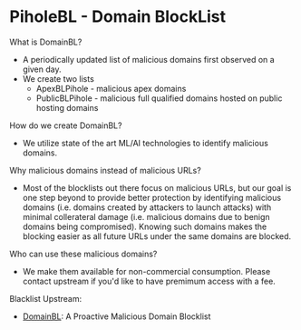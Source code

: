 # PiholeBL - Domain BlockList

What is DomainBL?
* A periodically updated list of malicious domains first observed on a given day.
* We create two lists
  * ApexBLPihole - malicious apex domains
  * PublicBLPihole - malicious full qualified domains hosted on public hosting domains

How do we create DomainBL?
* We utilize state of the art ML/AI technologies to identify malicious domains.

Why malicious domains instead of malicious URLs?
* Most of the blocklists out there focus on malicious URLs, but our goal is one step beyond to provide better protection by identifying malicious domains (i.e. domains created by attackers to launch attacks) with minimal collerateral damage (i.e. malicious domains due to benign domains being compromised). Knowing such domains makes the blocking easier as all future URLs under the same domains are blocked.

Who can use these malicious domains?
* We make them available for non-commercial consumption. Please contact upstream if you'd like to have premimum access with a fee.

Blacklist Upstream:
* [DomainBL](https://github.com/nabeelxy/domainBL): A Proactive Malicious Domain Blocklist
